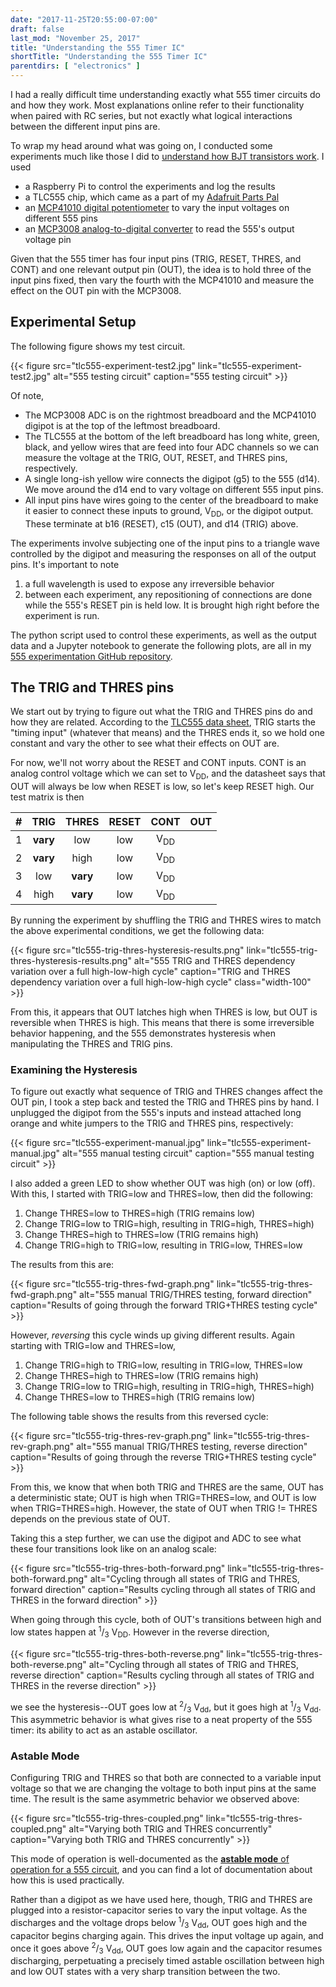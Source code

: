 ```yaml
---
date: "2017-11-25T20:55:00-07:00"
draft: false
last_mod: "November 25, 2017"
title: "Understanding the 555 Timer IC"
shortTitle: "Understanding the 555 Timer IC"
parentdirs: [ "electronics" ]
---
```


I had a really difficult time understanding exactly what 555 timer circuits do
and how they work.  Most explanations online refer to their functionality when
paired with RC series, but not exactly what logical interactions between the
different input pins are.

To wrap my head around what was going on, I conducted some experiments much like
those I did to [understand how BJT transistors work][bjt transistor page].  I
used

* a Raspberry Pi to control the experiments and log the results
* a TLC555 chip, which came as a part of my [Adafruit Parts Pal][]
* an [MCP41010 digital potentiometer][MCP41010] to vary the input voltages on different 555 pins
* an [MCP3008 analog-to-digital converter][MCP3008] to read the 555's output voltage pin

Given that the 555 timer has four input pins (TRIG, RESET, THRES, and CONT) and
one relevant output pin (OUT), the idea is to hold three of the input pins
fixed, then vary the fourth with the MCP41010 and measure the effect on the OUT
pin with the MCP3008.

## Experimental Setup

The following figure shows my test circuit.

<div class="shortcode">
{{< figure
    src="tlc555-experiment-test2.jpg"
    link="tlc555-experiment-test2.jpg"
    alt="555 testing circuit"
    caption="555 testing circuit"
>}}
</div>

Of note,

* The MCP3008 ADC is on the rightmost breadboard and the MCP41010 digipot is at
  the top of the leftmost breadboard.
* The TLC555 at the bottom of the left breadboard has long white, green, black,
  and yellow wires that are feed into four ADC channels so we can measure the
  voltage at the TRIG, OUT, RESET, and THRES pins, respectively.
* A single long-ish yellow wire connects the digipot (g5) to the 555 (d14).  We
  move around the d14 end to vary voltage on different 555 input pins.
* All input pins have wires going to the center of the breadboard
  to make it easier to connect these inputs to ground, V<sub>DD</sub>, or the
  digipot output.  These terminate at b16 (RESET), c15 (OUT), and d14 (TRIG)
  above.

The experiments involve subjecting one of the input pins to a triangle wave
controlled by the digipot and measuring the responses on all of the output pins.
It's important to note

1. a full wavelength is used to expose any irreversible behavior
2. between each experiment, any repositioning of connections are done while the
   555's RESET pin is held low.  It is brought high right before the experiment
   is run.

The python script used to control these experiments, as well as the output data
and a Jupyter notebook to generate the following plots, are all in my [555
experimentation GitHub repository][github link].


## The TRIG and THRES pins

We start out by trying to figure out what the TRIG and THRES pins do and how
they are related.  According to the [TLC555 data sheet][], TRIG starts the
"timing input" (whatever that means) and the THRES ends it, so we hold one
constant and vary the other to see what their effects on OUT are.

For now, we'll not worry about the RESET and CONT inputs.  CONT is an analog
control voltage which we can set to V<sub>DD</sub>, and the datasheet says that
OUT will always be low when RESET is low, so let's keep RESET high.  Our test
matrix is then

\# | TRIG     | THRES    | RESET | CONT           |  OUT
---|:--------:|:--------:|:-----:|:--------------:|:-----:
 1 | **vary** | low      |  low  | V<sub>DD</sub> |
 2 | **vary** | high     |  low  | V<sub>DD</sub> |
 3 | low      | **vary** |  low  | V<sub>DD</sub> |
 4 | high     | **vary** |  low  | V<sub>DD</sub> |

By running the experiment by shuffling the TRIG and THRES wires to match the
above experimental conditions, we get the following data:

<div class="shortcode">
{{< figure
    src="tlc555-trig-thres-hysteresis-results.png"
    link="tlc555-trig-thres-hysteresis-results.png"
    alt="555 TRIG and THRES dependency variation over a full high-low-high cycle"
    caption="TRIG and THRES dependency variation over a full high-low-high cycle"
    class="width-100"
    >}}
</div>

From this, it appears that OUT latches high when THRES is low, but OUT is
reversible when THRES is high.  This means that there is some irreversible
behavior happening, and the 555 demonstrates hysteresis when manipulating
the THRES and TRIG pins.

### Examining the Hysteresis

To figure out exactly what sequence of TRIG and THRES changes affect the OUT
pin, I took a step back and tested the TRIG and THRES pins by hand.  I unplugged
the digipot from the 555's inputs and instead attached long orange and white
jumpers to the TRIG and THRES pins, respectively:

<div class="shortcode">
{{< figure
    src="tlc555-experiment-manual.jpg"
    link="tlc555-experiment-manual.jpg"
    alt="555 manual testing circuit"
    caption="555 manual testing circuit"
>}}
</div>

I also added a green LED to show whether OUT was high (on) or low (off).  With
this, I started with TRIG=low and THRES=low, then did the following:

1. Change THRES=low to THRES=high (TRIG remains low)
2. Change TRIG=low to TRIG=high, resulting in TRIG=high, THRES=high)
3. Change THRES=high to THRES=low (TRIG remains high)
4. Change TRIG=high to TRIG=low, resulting in TRIG=low, THRES=low

The results from this are:

<div class="shortcode">
{{< figure
    src="tlc555-trig-thres-fwd-graph.png"
    link="tlc555-trig-thres-fwd-graph.png"
    alt="555 manual TRIG/THRES testing, forward direction"
    caption="Results of going through the forward TRIG+THRES testing cycle"
>}}
</div>

However, _reversing_ this cycle winds up giving different results.  Again
starting with TRIG=low and THRES=low,

1. Change TRIG=high to TRIG=low, resulting in TRIG=low, THRES=low
2. Change THRES=high to THRES=low (TRIG remains high)
3. Change TRIG=low to TRIG=high, resulting in TRIG=high, THRES=high)
4. Change THRES=low to THRES=high (TRIG remains low)

The following table shows the results from this reversed cycle:

<div class="shortcode">
{{< figure
    src="tlc555-trig-thres-rev-graph.png"
    link="tlc555-trig-thres-rev-graph.png"
    alt="555 manual TRIG/THRES testing, reverse direction"
    caption="Results of going through the reverse TRIG+THRES testing cycle"
>}}
</div>

From this, we know that when both TRIG and THRES are the same, OUT has a
deterministic state; OUT is high when TRIG=THRES=low, and OUT is low when
TRIG=THRES=high.  However, the state of OUT when TRIG != THRES depends on the
previous state of OUT.

Taking this a step further, we can use the digipot and ADC to see what these
four transitions look like on an analog scale:

<div class="shortcode">
{{< figure
    src="tlc555-trig-thres-both-forward.png"
    link="tlc555-trig-thres-both-forward.png"
    alt="Cycling through all states of TRIG and THRES, forward direction"
    caption="Results cycling through all states of TRIG and THRES in the forward direction"
>}}
</div>

When going through this cycle, both of OUT's transitions between high and low
states happen at <sup>1</sup>/<sub>3</sub> V<sub>DD</sub>.  However in the
reverse direction,

<div class="shortcode">
{{< figure
    src="tlc555-trig-thres-both-reverse.png"
    link="tlc555-trig-thres-both-reverse.png"
    alt="Cycling through all states of TRIG and THRES, reverse direction"
    caption="Results cycling through all states of TRIG and THRES in the reverse direction"
>}}
</div>

we see the hysteresis--OUT goes low at <sup>2</sup>/<sub>3</sub> V<sub>dd</sub>,
but it goes high at <sup>1</sup>/<sub>3</sub> V<sub>dd</sub>.  This asymmetric
behavior is what gives rise to a neat property of the 555 timer: its ability to
act as an astable oscillator.

### Astable Mode

Configuring TRIG and THRES so that both are connected to a variable input
voltage so that we are changing the voltage to both input pins at the same time.
The result is the same asymmetric behavior we observed above:

<div class="shortcode">
{{< figure
    src="tlc555-trig-thres-coupled.png"
    link="tlc555-trig-thres-coupled.png"
    alt="Varying both TRIG and THRES concurrently"
    caption="Varying both TRIG and THRES concurrently"
    >}}
</div>

This mode of operation is well-documented as the [**astable mode** of operation
for a 555 circuit][astable mode], and you can find a lot of documentation about
how this is used practically.

Rather than a digipot as we have used here,
though, TRIG and THRES are plugged into a resistor-capacitor series to vary
the input voltage.  As the discharges and the voltage drops below
<sup>1</sup>/<sub>3</sub> V<sub>dd</sub>, OUT goes high and the capacitor begins
charging again.  This drives the input voltage up again, and once it goes above
<sup>2</sup>/<sub>3</sub> V<sub>dd</sub>, OUT goes low again and the capacitor
resumes discharging, perpetuating a precisely timed astable oscillation between
high and low OUT states with a very sharp transition between the two.

[bjt transistor page]: digipots.html
[Adafruit Parts Pal]: https://www.adafruit.com/product/2975
[MCP41010]: http://www.microchip.com/wwwproducts/en/en010494
[MCP3008]: http://www.microchip.com/wwwproducts/en/en010530
[TLC555 data sheet]: http://www.ti.com/lit/ds/symlink/tlc555.pdf
[github link]: https://www.github.com/glennklockwood/555/
[astable mode]: https://en.wikipedia.org/wiki/555_timer_IC#Astable
